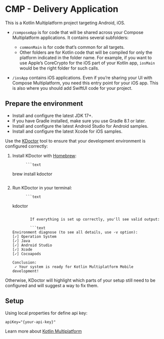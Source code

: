 # CMP - Delivery Application

This is a Kotlin Multiplatform project targeting Android, iOS.

* `/composeApp` is for code that will be shared across your Compose Multiplatform applications.
		It contains several subfolders:
	- `commonMain` is for code that’s common for all targets.
	- Other folders are for Kotlin code that will be compiled for only the platform indicated in the
			folder name.
			For example, if you want to use Apple’s CoreCrypto for the iOS part of your Kotlin app,
			`iosMain` would be the right folder for such calls.

* `/iosApp` contains iOS applications. Even if you’re sharing your UI with Compose Multiplatform,
		you need this entry point for your iOS app. This is also where you should add SwiftUI code for
		your project.

## Prepare the environment

- Install and configure the latest JDK 17+.
- If you have Gradle installed, make sure you use Gradle 8.1 or later.
- Install and configure the latest Android Studio for Android samples.
- Install and configure the latest Xcode for iOS samples.

Use the [KDoctor](https://github.com/Kotlin/kdoctor) tool to ensure that your development
environment is configured correctly:

1. Install KDoctor with [Homebrew](https://brew.sh/):

			 ```text
    brew install kdoctor
    ```

2. Run KDoctor in your terminal:

			 ```text
    kdoctor
    ```

			If everything is set up correctly, you'll see valid output:

			```text
   Environment diagnose (to see all details, use -v option):
   [✓] Operation System
   [✓] Java
   [✓] Android Studio
   [✓] Xcode
   [✓] Cocoapods
   
   Conclusion:
     ✓ Your system is ready for Kotlin Multiplatform Mobile development!
   ```

Otherwise, KDoctor will highlight which parts of your setup still need to be configured and will
suggest a way to fix
them.

## Setup

Using local properties for define api key:

```properties
apiKey="{your-api-key}"
```

Learn more
about [Kotlin Multiplatform](https://www.jetbrains.com/help/kotlin-multiplatform-dev/get-started.html)
